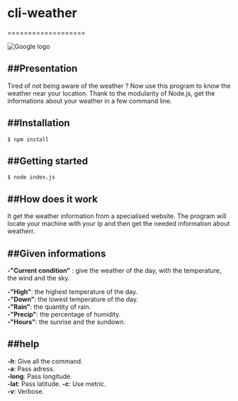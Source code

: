 # cli-weather
===================

![Google logo](https://www.mikeafford.com/store/store-images/ww01_example_light_rain_showers.png "google logo")  

##Presentation
----------------
Tired of not being aware of the weather ? Now use this program to know the weather near your location. Thank to the modularity of Node.js, get the informations about your weather in a few command line.



##Installation
----------------


    $ npm install
	
	
##Getting started
--------------------

    $ node index.js


##How does it work
-------------------
It get the weather information from a specialised website. The program will locate your machine with your Ip and then get the needed information about weatherr.


##Given informations
-------------------
**-"Current condition"** : give the weather of the day, with the temperature, the wind and the sky.
  
**-"High"**: the highest temperature of the day.  
**-"Down"**: the lowest temperature of the day.  
**-"Rain"**: the quantity of rain.  
**-"Precip"**: the percentage of humidity.  
**-"Hours"**: the sunrise and the sundown.  



##help
-------------------
***-h***: Give all the command.  
**-a**: Pass adress.  
**-long**: Pass longitude.  
**-lat**: Pass latitude. 
**-c**: Use metric.  
**-v**: Verbose.  
